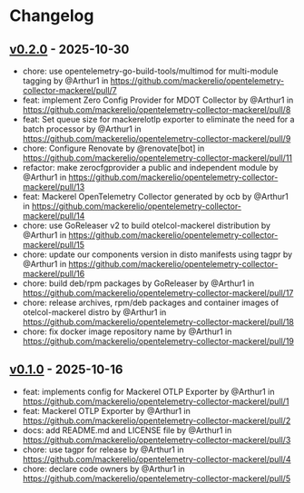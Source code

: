 # Changelog

## [v0.2.0](https://github.com/mackerelio/opentelemetry-collector-mackerel/compare/v0.1.0...v0.2.0) - 2025-10-30
- chore: use opentelemetry-go-build-tools/multimod for multi-module tagging by @Arthur1 in https://github.com/mackerelio/opentelemetry-collector-mackerel/pull/7
- feat: implement Zero Config Provider for MDOT Collector by @Arthur1 in https://github.com/mackerelio/opentelemetry-collector-mackerel/pull/8
- feat: Set queue size for mackerelotlp exporter to eliminate the need for a batch processor by @Arthur1 in https://github.com/mackerelio/opentelemetry-collector-mackerel/pull/9
- chore: Configure Renovate by @renovate[bot] in https://github.com/mackerelio/opentelemetry-collector-mackerel/pull/11
- refactor: make zerocfgprovider a public and independent module by @Arthur1 in https://github.com/mackerelio/opentelemetry-collector-mackerel/pull/13
- feat: Mackerel OpenTelemetry Collector generated by ocb by @Arthur1 in https://github.com/mackerelio/opentelemetry-collector-mackerel/pull/14
- chore: use GoReleaser v2 to build otelcol-mackerel distribution by @Arthur1 in https://github.com/mackerelio/opentelemetry-collector-mackerel/pull/15
- chore: update our components version in disto manifests using tagpr by @Arthur1 in https://github.com/mackerelio/opentelemetry-collector-mackerel/pull/16
- chore: build deb/rpm packages by GoReleaser by @Arthur1 in https://github.com/mackerelio/opentelemetry-collector-mackerel/pull/17
- chore: release archives, rpm/deb packages and container images of otelcol-mackerel distro by @Arthur1 in https://github.com/mackerelio/opentelemetry-collector-mackerel/pull/18
- chore: fix docker image repository name by @Arthur1 in https://github.com/mackerelio/opentelemetry-collector-mackerel/pull/19

## [v0.1.0](https://github.com/mackerelio/opentelemetry-collector-mackerel/commits/v0.1.0) - 2025-10-16
- feat: implements config for Mackerel OTLP Exporter by @Arthur1 in https://github.com/mackerelio/opentelemetry-collector-mackerel/pull/1
- feat: Mackerel OTLP Exporter by @Arthur1 in https://github.com/mackerelio/opentelemetry-collector-mackerel/pull/2
- docs: add README.md and LICENSE file by @Arthur1 in https://github.com/mackerelio/opentelemetry-collector-mackerel/pull/3
- chore: use tagpr for release by @Arthur1 in https://github.com/mackerelio/opentelemetry-collector-mackerel/pull/4
- chore: declare code owners by @Arthur1 in https://github.com/mackerelio/opentelemetry-collector-mackerel/pull/5
